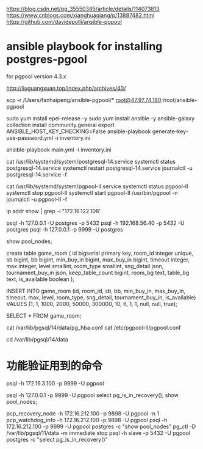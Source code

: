 https://blog.csdn.net/qq_35550345/article/details/114073813
https://www.cnblogs.com/xianghuaqiang/p/13887482.html
https://github.com/davidepolli/ansible-pgpool
# ansible playbook for installing postgres-pgool
for pgpool version 4.3.x

http://liuguangxuan.top/index.php/archives/40/

scp -r /Users/fanhaipeng/ansible-pgpool/* root@47.97.74.180:/root/ansible-pgpool

sudo yum install epel-release -y
sudo yum install ansible -y
ansible-galaxy collection install community.general
export ANSIBLE_HOST_KEY_CHECKING=False
ansible-playbook generate-key-use-password.yml  -i inventory.ini

ansible-playbook main.yml -i inventory.ini


cat /usr/lib/systemd/system/postgresql-14.service
systemctl status postgresql-14.service
systemctl restart postgresql-14.service
journalctl -u postgresql-14.service -f

cat /usr/lib/systemd/system/pgpool-II.service
systemctl status pgpool-II
systemctl stop pgpool-II
systemctl start pgpool-II
/usr/bin/pgpool -n
journalctl -u pgpool-II -f



 ip addr show | grep -i "172.16.122.108'

 psql -h 127.0.0.1 -U postgres -p 5432
 psql -h 192.168.56.40 -p 5432 -U postgres
 psql -h 127.0.0.1 -p 9999 -U postgres

 show pool_nodes;


 create table game_room
 (
     id                bigserial
         primary key,
     room_id           integer
         unique,
     sb                bigint,
     bb                bigint,
     min_buy_in        bigint,
     max_buy_in        bigint,
     timeout           integer,
     max               integer,
     level             smallint,
     room_type         smallint,
     sng_detail        json,
     tournament_buy_in json,
     keep_table_count  bigint,
     room_bg           text,
     table_bg          text,
     is_available      boolean
 );


INSERT INTO game_room (id, room_id, sb, bb, min_buy_in, max_buy_in, timeout, max, level, room_type, sng_detail,
                              tournament_buy_in, is_available)
VALUES (1, 1, 1000, 2000, 50000, 300000, 10, 6, 1, 1, null, null, true);


SELECT * FROM game_room;



 cat /var/lib/pgsql/14/data/pg_hba.conf
 cat /etc/pgpool-II/pgpool.conf


cd /var/lib/pgsql/14/data


# 功能验证用到的命令
 psql -h  172.16.3.100 -p 9999 -U pgpool


 psql -h  127.0.0.1 -p 9999 -U pgpool
 select pg_is_in_recovery();
 show pool_nodes;

pcp_recovery_node -h 172.16.212.100 -p 9898 -U pgpool -n 1
pcp_watchdog_info -h 172.16.212.100 -p 9898 -U pgpool
psql -h 172.16.212.100 -p 9999 -U pgpool postgres -c "show pool_nodes"
pg_ctl -D /var/lib/pgsql/11/data -m immediate stop
psql -h slave -p 5432 -U pgpool postgres -c "select pg_is_in_recovery()"
